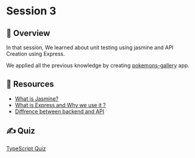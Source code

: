 # Session 3

## 📖 Overview

In that session, We learned about unit testing using jasmine and API Creation using Express.

We applied all the previous knowledge by creating [pokemons-gallery](./pokemon-gallery/) app.

## 🔗 Resources

- [What is Jasmine?](<https://en.wikipedia.org/wiki/Jasmine_(JavaScript_testing_framework)>)
- [What is Express and Why we use it ?](https://www.simplilearn.com/tutorials/nodejs-tutorial/what-is-express-js)
- [Diffrence between backend and API](https://www.quora.com/What-is-the-difference-between-an-applications-back-end-and-an-API)

## ✍️ Quiz

[TypeScript Quiz](./Quiz/)

